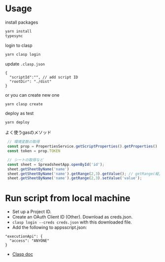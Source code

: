 # Usage

install packages
```bash
yarn install
typesync
```

login to clasp
```bash
yarn clasp login
```

update `.clasp.json`
```
{
  "scriptId":"", // add script ID
  "rootDir": "./dist"
}
```

or you can create new one
```bash
yarn clasp create
```

deploy as test
```bash
yarn deploy
```

よく使うgasのメソッド
```js
 // 環境変数の取得
 const prop = PropertiesService.getScriptProperties().getProperties()
 const token = prop.TOKEN

 // シートの取得など
 const sheet = SpreadsheetApp.openById('id');
 sheet.getSheetByName('name')
 sheet.getSheetByName('name').getRange(2,3).getValue(); // getRange(縦, 横)
 sheet.getSheetByName('name').getRange(2,3).setValue('value');
```

# Run script from local machine


- Set up a Project ID.
- Create an OAuth Client ID (Other). Download as creds.json.
- `clasp login --creds creds.json` with this downloaded file. 
- Add the following to appsscript.json:
```
"executionApi": {
  "access": "ANYONE"
}
```

- [Clasp doc](https://github.com/google/clasp/blob/master/docs/run.md)  
